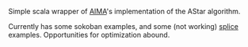 Simple scala wrapper of [AIMA](http://aima.cs.berkeley.edu/)'s implementation of the AStar algorithm.

Currently has some sokoban examples, and some (not working) [splice](http://www.cipherprime.com/games/splice/) examples.
Opportunities for optimization abound.
